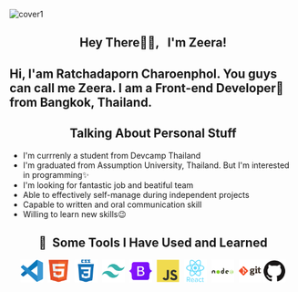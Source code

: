![cover1](https://user-images.githubusercontent.com/102946057/179602312-8b294c1c-71c0-4f40-9a93-8a0f70974bb2.gif)

<h2 align="center">
Hey There👋🏻, &nbsp; I'm Zeera!
<h2>

<p>Hi, I'am Ratchadaporn Charoenphol. You guys can call me Zeera. I am a Front-end Developer🧸 from Bangkok, Thailand.</p>

<h2 align="center"> 
Talking About Personal Stuff 
</h2>

- I'm currrenly a student from Devcamp Thailand
- I'm graduated from Assumption University, Thailand. But I'm interested in programming✨
- I'm looking for fantastic job and beatiful team
- Able to effectively self-manage during independent projects
- Capable to written and oral communication skill
- Willing to learn new skills😉



<h2 align="center"> 🚀 &nbsp;Some Tools I Have Used and Learned</h2>
<div align="center">
    <img src="https://github.com/devicons/devicon/blob/1119b9f84c0290e0f0b38982099a2bd027a48bf1/icons/vscode/vscode-original.svg" title="vscode" alt="vscode" width="40" height="40"/>&nbsp;
    <img src="https://github.com/devicons/devicon/blob/master/icons/html5/html5-original.svg" title="HTML5" alt="HTML" width="40" height="40"/>&nbsp;
   <img src="https://github.com/devicons/devicon/blob/master/icons/css3/css3-plain-wordmark.svg"  title="CSS3" alt="CSS" width="40" height="40"/>&nbsp;
  <img src="https://github.com/devicons/devicon/blob/1119b9f84c0290e0f0b38982099a2bd027a48bf1/icons/tailwindcss/tailwindcss-plain.svg"  title="tailwind" alt="tailwind" width="40" height="40"/>&nbsp;
    <img src="https://github.com/devicons/devicon/blob/1119b9f84c0290e0f0b38982099a2bd027a48bf1/icons/bootstrap/bootstrap-original.svg" title="bootstrap" alt="bootstrap" width="40" height="40"/>&nbsp;
  <img src="https://github.com/devicons/devicon/blob/master/icons/javascript/javascript-original.svg" title="JavaScript" alt="JavaScript" width="40" height="40"/>&nbsp;
  <img src="https://github.com/devicons/devicon/blob/master/icons/react/react-original-wordmark.svg" title="React" alt="React" width="40" height="40"/>&nbsp;
  <img src="https://github.com/devicons/devicon/blob/master/icons/nodejs/nodejs-original-wordmark.svg" title="NodeJS" alt="NodeJS" width="40" height="40"/>&nbsp;
  <img src="https://github.com/devicons/devicon/blob/master/icons/git/git-original-wordmark.svg" title="Git" **alt="Git" width="40" height="40"/>
    <img src="https://github.com/devicons/devicon/blob/1119b9f84c0290e0f0b38982099a2bd027a48bf1/icons/github/github-original.svg" title="github" **alt="github" width="40" height="40"/>
</div>
